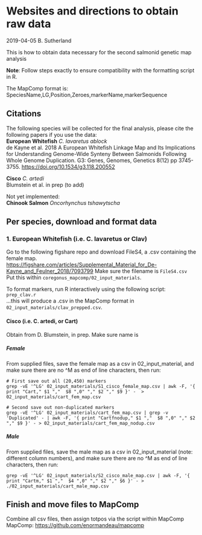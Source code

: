 # Websites and directions to obtain raw data
2019-04-05
B. Sutherland

This is how to obtain data necessary for the second salmonid genetic map analysis      

**Note**: Follow steps exactly to ensure compatibility with the formatting script in R.     

The MapComp format is:      
SpeciesName,LG,Position,Zeroes,markerName,markerSequence      

## Citations
The following species will be collected for the final analysis, please cite the following papers if you use the data:     
**European Whitefish** *C. lavaretus ablock*      
de Kayne et al. 2018 A European Whitefish Linkage Map and Its Implications for Understanding Genome-Wide Synteny Between Salmonids Following Whole Genome Duplication. G3: Genes, Genomes, Genetics 8(12) pp 3745-3755. https://doi.org/10.1534/g3.118.200552
 
**Cisco** *C. artedi*      
Blumstein et al. in prep (to add)     

Not yet implemented:    
**Chinook Salmon** *Oncorhynchus tshawytscha*     


## Per species, download and format data
### 1. European Whitefish (i.e. C. lavaretus or Clav)
Go to the following figshare repo and download FileS4, a .csv containing the female map.            
https://figshare.com/articles/Supplemental_Material_for_De-Kayne_and_Feulner_2018/7093799
Make sure the filename is `FileS4.csv` Put this within `coregonus_mapcomp/02_input_materials`.     

To format markers, run R interactively using the following script:     
`prep_clav.r`     
...this will produce a .csv in the MapComp format in `02_input_materials/clav_prepped.csv`.    


#### Cisco (i.e. C. artedi, or Cart)
Obtain from D. Blumstein, in prep. Make sure name is      

##### Female #####
From supplied files, save the female map as a csv in 02_input_material, and make sure there are no ^M as end of line characters, then run:     
```
# First save out all (20,450) markers
grep -vE '^LG' 02_input_materials/S1_cisco_female_map.csv | awk -F, '{ print "Cart," $1 ","  $8 ",0" "," $2 "," $9 }' -  > 02_input_materials/cart_fem_map.csv

# Second save out non-duplicated markers
grep -vE '^LG' 02_input_materials/cart_fem_map.csv | grep -v 'Duplicated' - | awk -F, '{ print "Cartfnodup," $1 ","  $8 ",0" "," $2 "," $9 }' - > 02_input_materials/cart_fem_map_nodup.csv

```

##### Male #####
From supplied files, save the male map as a csv in 02_input_material (note: different column numbers), and make sure there are no ^M as end of line characters, then run:     
```
grep -vE '^LG' 02_input_materials/S2_cisco_male_map.csv | awk -F, '{ print "Cartm," $1 ","  $4 ",0" "," $2 "," $6 }' - > ./02_input_materials/cart_male_map.csv
``` 

## Finish and move files to MapComp
Combine all csv files, then assign totpos via the script within MapComp     
MapComp: https://github.com/enormandeau/mapcomp
